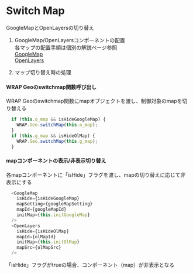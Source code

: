 # Switch Map

GoogleMapとOpenLayersの切り替え  

1. GoogleMap/OpenLayersコンポーネントの配置  
各マップの配置手順は個別の解説ページ参照  
[GoogleMap](./#/introduction/googlemap)  
[OpenLayers](./#/introduction/openlayers)  

2. マップ切り替え時の処理  
#### WRAP Geoのswitchmap関数呼び出し
WRAP Geoのswitchmap関数にmapオブジェクトを渡し、制御対象のmapを切り替える
```js
  if (this.o_map && isHideGoogleMap) {
    WRAP.Geo.switchMap(this.o_map);
  }
  if (this.g_map && isHideOlMap) {
    WRAP.Geo.switchMap(this.g_map);
  }
```
#### mapコンポーネントの表示/非表示切り替え  
各mapコンポーネントに「isHide」フラグを渡し、mapの切り替えに応じて非表示にする
```js
  <GoogleMap
    isHide={isHideGoogleMap}
    mapSetting={googleMapSetting}
    mapId={googleMapId}
    initMap={this.initGoogleMap}
  />
  <OpenLayers
    isHide={isHideOlMap}
    mapId={olMapId}
    initMap={this.initOlMap}
    mapSrc={olMapSrc}
  />
```
「isHide」フラグがtrueの場合、コンポーネント（map）が非表示となる
